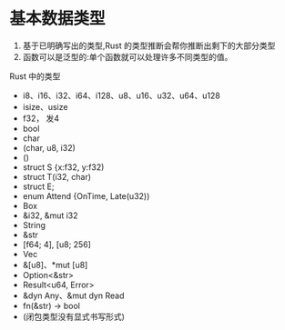 # 基本数据类型
1. 基于已明确写出的类型,Rust 的类型推断会帮你推断出剩下的大部分类型
2. 函数可以是泛型的:单个函数就可以处理许多不同类型的值。

Rust 中的类型
- i8、i16、i32、i64、i128、u8、u16、u32、u64、u128
- isize、usize
- f32， 发4
- bool
- char
- (char, u8, i32)
- ()
- struct S {x:f32, y:f32)
- struct T(i32, char)
- struct E;
- enum Attend {OnTime, Late(u32))
- Box<Attend>
- &i32, &mut i32
- String
- &str
- [f64; 4], [u8; 256]
- Vec<f64>
- &[u8]、*mut [u8]
- Option<&str>
- Result<u64, Error>
- &dyn Any、&mut dyn Read
- fn(&str) -> bool
- (闭包类型没有显式书写形式)

